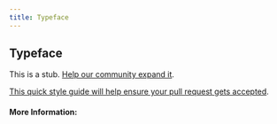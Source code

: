 ```yaml
---
title: Typeface
---
```


## Typeface

This is a stub. [Help our community expand it](https://github.com/freecodecamp/guides/tree/master/src/pages/articles/design/typography/typeface/index.md).

[This quick style guide will help ensure your pull request gets accepted](https://github.com/freeCodeCamp/guides/blob/master/README.md).

<!-- The article goes here, in GitHub-flavored Markdown. Feel free to add YouTube videos, images, and CodePen/JSBin embeds  -->

#### More Information:
<!-- Please add any articles you think might be helpful to read before writing the article -->


